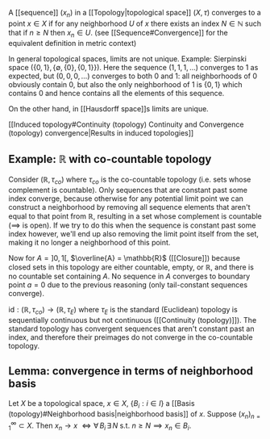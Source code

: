 A [[sequence]] $(x_n)$ in a [[Topology|topological space]] $(X, \tau)$
converges to a point $x \in X$
if for any neighborhood $U$ of $x$ there exists an index $N \in \mathbb{N}$
such that if $n \geq N$ then $x_n \in U$.
(see [[Sequence#Convergence]] for the equivalent definition in metric context)

In general topological spaces, limits are not unique.
Example: Sierpinski space $(\{0,1\}, \{\emptyset, \{0\}, \{0,1\}\})$.
Here the sequence $(1, 1, 1, \dots)$ converges to 1 as expected,
but $(0, 0, 0, \dots)$ converges to both 0 and 1:
all neighborhoods of 0 obviously contain 0,
but also the only neighborhood of 1 is $\{0, 1\}$
which contains 0 and hence contains all the elements of this sequence.

On the other hand, in [[Hausdorff space]]s limits are unique.

[[Induced topology#Continuity (topology) Continuity and Convergence (topology) convergence|Results in induced topologies]] 

## Example: $\mathbb{R}$ with co-countable topology

Consider $(\mathbb{R}, \tau_{co})$ where $\tau_{co}$ is the co-countable topology
(i.e. sets whose complement is countable).
Only sequences that are constant past some index converge,
because otherwise for any potential limit point we can construct a neighborhood
by removing all sequence elements that aren't equal to that point from $\mathbb{R}$,
resulting in a set whose complement is countable ($\implies$ is open).
If we try to do this when the sequence is constant past some index however,
we'll end up also removing the limit point itself from the set,
making it no longer a neighborhood of this point.

Now for $A = ]0, 1[$, $\overline{A} = \mathbb{R}$ ([[Closure]])
because closed sets in this topology are either countable, empty, or $\mathbb{R}$,
and there is no countable set containing $A$.
No sequence in $A$ converges to boundary point $a = 0$
due to the previous reasoning (only tail-constant sequences converge).

$\text{id} : (\mathbb{R}, \tau_{co}) \rightarrow (\mathbb{R}, \tau_E)$ where $\tau_E$ is the standard (Euclidean) topology
is sequentially continuous but not continuous ([[Continuity (topology)]]).
The standard topology has convergent sequences that aren't constant past an index,
and therefore their preimages do not converge in the co-countable topology.

## Lemma: convergence in terms of neighborhood basis

Let $X$ be a topological space, $x \in X$, $\{B_i : i \in I\}$ a [[Basis (topology)#Neighborhood basis|neighborhood basis]] of $x$.
Suppose $(x_n)_{n=1}^{\infty} \subset X$.
Then $x_n \longrightarrow x$ $\iff \forall\, B_i \,\exists\, N$ s.t. $n \geq N \implies x_n \in B_i$.
